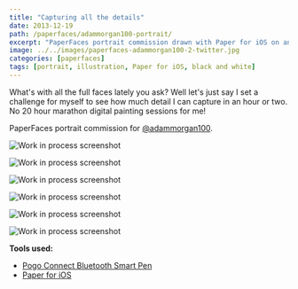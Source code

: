 ```yaml
---
title: "Capturing all the details"
date: 2013-12-19
path: /paperfaces/adammorgan100-portrait/
excerpt: "PaperFaces portrait commission drawn with Paper for iOS on an iPad."
image: ../../images/paperfaces-adammorgan100-2-twitter.jpg
categories: [paperfaces]
tags: [portrait, illustration, Paper for iOS, black and white]
---
```


What's with all the full faces lately you ask? Well let's just say I set a challenge for myself to see how much detail I can capture in an hour or two. No 20 hour marathon digital painting sessions for me!

PaperFaces portrait commission for [@adammorgan100](https://twitter.com/adammorgan100).

![Work in process screenshot](../../images/paperfaces-adammorgan100-2-process-1-lg.jpg)

![Work in process screenshot](../../images/paperfaces-adammorgan100-2-process-2-lg.jpg)

![Work in process screenshot](../../images/paperfaces-adammorgan100-2-process-3-lg.jpg)

![Work in process screenshot](../../images/paperfaces-adammorgan100-2-process-4-lg.jpg)

![Work in process screenshot](../../images/paperfaces-adammorgan100-2-process-5-lg.jpg)

![Work in process screenshot](../../images/paperfaces-adammorgan100-2-process-6-lg.jpg)

**Tools used:**

- [Pogo Connect Bluetooth Smart Pen](https://www.amazon.com/gp/product/B009K448L4/ref=as_li_ss_tl?ie=UTF8&camp=1789&creative=390957&creativeASIN=B009K448L4&linkCode=as2&tag=mademist-20)
- [Paper for iOS](https://paper.bywetransfer.com/)
